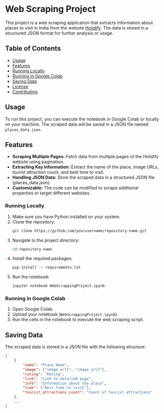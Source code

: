 # Web Scraping Project

This project is a web scraping application that extracts information about places to visit in India from the website [Holidify](https://www.holidify.com/country/india/places-to-visit.html). The data is stored in a structured JSON format for further analysis or usage.

## Table of Contents
- [Usage](#usage)
- [Features](#features)
- [Running Locally](#running-locally)
- [Running in Google Colab](#running-in-google-colab)
- [Saving Data](#saving-data)
- [License](#license)
- [Contributing](#contributing)

## Usage
To run this project, you can execute the notebook in Google Colab or locally on your machine. The scraped data will be saved in a JSON file named `places_data.json`.

## Features
- **Scraping Multiple Pages:** Fetch data from multiple pages of the Holidify website using pagination.
- **Extracting Key Information:** Extract the name of the place, image URLs, tourist attraction count, and best time to visit.
- **Handling JSON Data:** Store the scraped data in a structured JSON file (places_data.json).
- **Customizable:** The code can be modified to scrape additional properties or target different websites.

### Running Locally
1. Make sure you have Python installed on your system.
2. Clone the repository:
    ```bash
    git clone https://github.com/yourusername/repository-name.git
    ```
3. Navigate to the project directory:
    ```bash
    cd repository-name
    ```
4. Install the required packages:
    ```bash
    pip install -r requirements.txt
    ```
5. Run the notebook:
    ```bash
    jupyter notebook WebScrappingProject.ipynb
    ```

### Running in Google Colab
1. Open Google Colab.
2. Upload your notebook (`WebScrappingProject.ipynb`).
3. Run the cells in the notebook to execute the web scraping script.

## Saving Data
The scraped data is stored in a JSON file with the following structure:

```json
[
    {
        "name": "Place Name",
        "image": ["image_url1", "image_url2"],
        "rating": "Rating",
        "link": "Link to detailed page",
        "info": "Information about the place",
        "time": ["Best time to visit"],
        "tourist_attractions_count": "Count of tourist attractions"
    },
    ...
]
